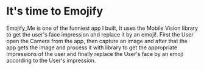 <h1>It's time to Emojify</h1>
Emojify_Me is one of the funniest app I built, It uses the Mobile Vision library
to get the user's face impression and replace it by an emoji!.
First the User open the Camera from the app, then capture an image and after that the app gets the
image and process it with library to get the appropriate impressions
of the user and finally replace the User's face by an emoji according to the User's impression.
